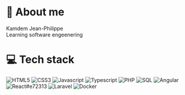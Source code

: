 # 💭 About me
Kamdem Jean-Philippe<br />Learning software engeenering

# 💻 Tech stack
![HTML5](https://img.shields.io/badge/HTML5-e54d26)
![CSS3](https://img.shields.io/badge/CSS3-254ee4)
![Javascript](https://img.shields.io/badge/Javascript-e9ca32)
![Typescript](https://img.shields.io/badge/Typescript-3077c5)
![PHP](https://img.shields.io/badge/PHP-787cb5)
![SQL](https://img.shields.io/badge/SQL-fff)
![Angular](https://img.shields.io/badge/Angular-a71c29)
![React](https://img.shields.io/badge/React-5fdcfb)#e72313
![Laravel](https://img.shields.io/badge/Laravel-e72313)
![Docker](https://img.shields.io/badge/Docker-039cfd)
![]()
